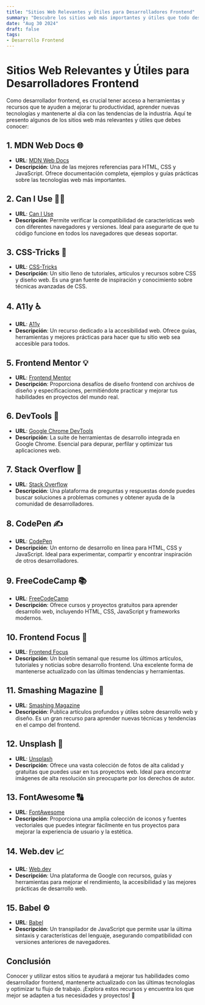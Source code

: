 ```yaml
---
title: "Sitios Web Relevantes y Útiles para Desarrolladores Frontend"
summary: "Descubre los sitios web más importantes y útiles que todo desarrollador frontend debería conocer para mejorar su flujo de trabajo y mantenerse actualizado."
date: "Aug 30 2024"
draft: false
tags:
- Desarrollo Frontend
---
```


# Sitios Web Relevantes y Útiles para Desarrolladores Frontend

Como desarrollador frontend, es crucial tener acceso a herramientas y recursos que te ayuden a mejorar tu productividad, aprender nuevas tecnologías y mantenerte al día con las tendencias de la industria. Aquí te presento algunos de los sitios web más relevantes y útiles que debes conocer:

## 1. **MDN Web Docs** 🌐

- **URL**: [MDN Web Docs](https://developer.mozilla.org/)
- **Descripción**: Una de las mejores referencias para HTML, CSS y JavaScript. Ofrece documentación completa, ejemplos y guías prácticas sobre las tecnologías web más importantes.

## 2. **Can I Use** 🕵️‍♂️

- **URL**: [Can I Use](https://caniuse.com/)
- **Descripción**: Permite verificar la compatibilidad de características web con diferentes navegadores y versiones. Ideal para asegurarte de que tu código funcione en todos los navegadores que deseas soportar.

## 3. **CSS-Tricks** 🎨

- **URL**: [CSS-Tricks](https://css-tricks.com/)
- **Descripción**: Un sitio lleno de tutoriales, artículos y recursos sobre CSS y diseño web. Es una gran fuente de inspiración y conocimiento sobre técnicas avanzadas de CSS.

## 4. **A11y** ♿️

- **URL**: [A11y](https://a11yproject.com/)
- **Descripción**: Un recurso dedicado a la accesibilidad web. Ofrece guías, herramientas y mejores prácticas para hacer que tu sitio web sea accesible para todos.

## 5. **Frontend Mentor** 💡

- **URL**: [Frontend Mentor](https://www.frontendmentor.io/)
- **Descripción**: Proporciona desafíos de diseño frontend con archivos de diseño y especificaciones, permitiéndote practicar y mejorar tus habilidades en proyectos del mundo real.

## 6. **DevTools** 🔧

- **URL**: [Google Chrome DevTools](https://developer.chrome.com/docs/devtools/)
- **Descripción**: La suite de herramientas de desarrollo integrada en Google Chrome. Esencial para depurar, perfilar y optimizar tus aplicaciones web.

## 7. **Stack Overflow** 💬

- **URL**: [Stack Overflow](https://stackoverflow.com/)
- **Descripción**: Una plataforma de preguntas y respuestas donde puedes buscar soluciones a problemas comunes y obtener ayuda de la comunidad de desarrolladores.

## 8. **CodePen** ✍️

- **URL**: [CodePen](https://codepen.io/)
- **Descripción**: Un entorno de desarrollo en línea para HTML, CSS y JavaScript. Ideal para experimentar, compartir y encontrar inspiración de otros desarrolladores.

## 9. **FreeCodeCamp** 📚

- **URL**: [FreeCodeCamp](https://www.freecodecamp.org/)
- **Descripción**: Ofrece cursos y proyectos gratuitos para aprender desarrollo web, incluyendo HTML, CSS, JavaScript y frameworks modernos.

## 10. **Frontend Focus** 📅

- **URL**: [Frontend Focus](https://frontendfocus.co/)
- **Descripción**: Un boletín semanal que resume los últimos artículos, tutoriales y noticias sobre desarrollo frontend. Una excelente forma de mantenerse actualizado con las últimas tendencias y herramientas.

## 11. **Smashing Magazine** 📰

- **URL**: [Smashing Magazine](https://www.smashingmagazine.com/)
- **Descripción**: Publica artículos profundos y útiles sobre desarrollo web y diseño. Es un gran recurso para aprender nuevas técnicas y tendencias en el campo del frontend.

## 12. **Unsplash** 📸

- **URL**: [Unsplash](https://unsplash.com/)
- **Descripción**: Ofrece una vasta colección de fotos de alta calidad y gratuitas que puedes usar en tus proyectos web. Ideal para encontrar imágenes de alta resolución sin preocuparte por los derechos de autor.

## 13. **FontAwesome** 🔠

- **URL**: [FontAwesome](https://fontawesome.com/)
- **Descripción**: Proporciona una amplia colección de iconos y fuentes vectoriales que puedes integrar fácilmente en tus proyectos para mejorar la experiencia de usuario y la estética.

## 14. **Web.dev** 📈

- **URL**: [Web.dev](https://web.dev/)
- **Descripción**: Una plataforma de Google con recursos, guías y herramientas para mejorar el rendimiento, la accesibilidad y las mejores prácticas de desarrollo web.

## 15. **Babel** ⚙️

- **URL**: [Babel](https://babeljs.io/)
- **Descripción**: Un transpilador de JavaScript que permite usar la última sintaxis y características del lenguaje, asegurando compatibilidad con versiones anteriores de navegadores.

## **Conclusión**

Conocer y utilizar estos sitios te ayudará a mejorar tus habilidades como desarrollador frontend, mantenerte actualizado con las últimas tecnologías y optimizar tu flujo de trabajo. ¡Explora estos recursos y encuentra los que mejor se adapten a tus necesidades y proyectos! 🚀
```
